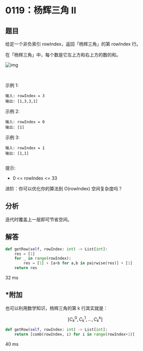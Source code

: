 # 0119：杨辉三角 II


## 题目

给定一个非负索引 rowIndex，返回「杨辉三角」的第 rowIndex 行。

在「杨辉三角」中，每个数是它左上方和右上方的数的和。

![img](https://pic.leetcode-cn.com/1626927345-DZmfxB-PascalTriangleAnimated2.gif)

 

示例 1:

	输入: rowIndex = 3
	输出: [1,3,3,1]

示例 2:

	输入: rowIndex = 0
	输出: [1]

示例 3:

	输入: rowIndex = 1
	输出: [1,1]
	 

提示:
- 0 <= rowIndex <= 33

进阶：你可以优化你的算法到 O(rowIndex) 空间复杂度吗？


## 分析

迭代时覆盖上一层即可节省空间。

## 解答

```python
def getRow(self, rowIndex: int) -> List[int]:
    res = [1]
    for _ in range(rowIndex):
        res = [1] + [a+b for a,b in pairwise(res)] + [1]
    return res
```
32 ms

## *附加

也可以利用数学知识，杨辉三角的第 k 行其实就是：

$$[ C_k^0, C_k^1, ..., C_k^k ]$$

```python
def getRow(self, rowIndex: int) -> List[int]:
	return [comb(rowIndex, i) for i in range(rowIndex+1)]
```
40 ms

